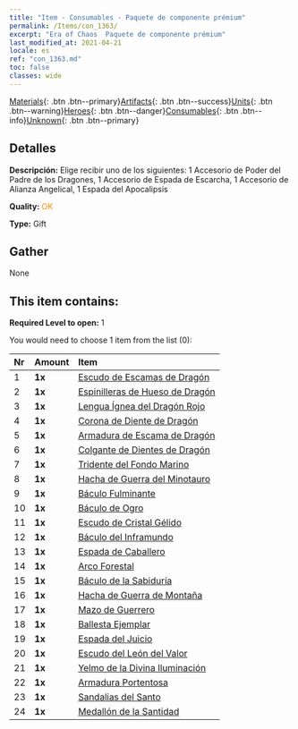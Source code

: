 ```yaml
---
title: "Item - Consumables - Paquete de componente prémium"
permalink: /Items/con_1363/
excerpt: "Era of Chaos  Paquete de componente prémium"
last_modified_at: 2021-04-21
locale: es
ref: "con_1363.md"
toc: false
classes: wide
---
```

 [Materials](/es/Items/){: .btn .btn--primary}[Artifacts](/es/Items/Artifacts/){: .btn .btn--success}[Units](/es/Items/Units/){: .btn .btn--warning}[Heroes](/es/Items/Heroes/){: .btn .btn--danger}[Consumables](/es/Items/Consumables/){: .btn .btn--info}[Unknown](/es/Items/Unknown/){: .btn .btn--primary}

## Detalles
 **Descripción:** Elige recibir uno de los siguientes: 1 Accesorio de Poder del Padre de los Dragones, 1 Accesorio de Espada de Escarcha, 1 Accesorio de Alianza Angelical, 1 Espada del Apocalipsis

 **Quality:** <span style="color: #FF8C00">OK</span>

 **Type:** Gift

## Gather

  None

## This item contains:

 **Required Level to open:** 1

 You would need to choose 1 item from the list (0):

  | Nr | Amount |     Item    |
  |:---|:-------|:------------|
  | 1 |  **1x** | [Escudo de Escamas de Dragón](/es/Items/art_144/) |  | 
  | 2 |  **1x** | [Espinilleras de Hueso de Dragón](/es/Items/art_145/) |  | 
  | 3 |  **1x** | [Lengua Ígnea del Dragón Rojo](/es/Items/art_146/) |  | 
  | 4 |  **1x** | [Corona de Diente de Dragón](/es/Items/art_147/) |  | 
  | 5 |  **1x** | [Armadura de Escama de Dragón](/es/Items/art_148/) |  | 
  | 6 |  **1x** | [Colgante de Dientes de Dragón](/es/Items/art_149/) |  | 
  | 7 |  **1x** | [Tridente del Fondo Marino](/es/Items/art_160/) |  | 
  | 8 |  **1x** | [Hacha de Guerra del Minotauro](/es/Items/art_161/) |  | 
  | 9 |  **1x** | [Báculo Fulminante](/es/Items/art_162/) |  | 
  | 10 |  **1x** | [Báculo de Ogro](/es/Items/art_163/) |  | 
  | 11 |  **1x** | [Escudo de Cristal Gélido](/es/Items/art_164/) |  | 
  | 12 |  **1x** | [Báculo del Inframundo](/es/Items/art_165/) |  | 
  | 13 |  **1x** | [Espada de Caballero](/es/Items/art_166/) |  | 
  | 14 |  **1x** | [Arco Forestal](/es/Items/art_167/) |  | 
  | 15 |  **1x** | [Báculo de la Sabiduría](/es/Items/art_168/) |  | 
  | 16 |  **1x** | [Hacha de Guerra de Montaña](/es/Items/art_169/) |  | 
  | 17 |  **1x** | [Mazo de Guerrero](/es/Items/art_170/) |  | 
  | 18 |  **1x** | [Ballesta Ejemplar](/es/Items/art_171/) |  | 
  | 19 |  **1x** | [Espada del Juicio](/es/Items/art_150/) |  | 
  | 20 |  **1x** | [Escudo del León del Valor](/es/Items/art_151/) |  | 
  | 21 |  **1x** | [Yelmo de la Divina Iluminación](/es/Items/art_152/) |  | 
  | 22 |  **1x** | [Armadura Portentosa](/es/Items/art_153/) |  | 
  | 23 |  **1x** | [Sandalias del Santo](/es/Items/art_154/) |  | 
  | 24 |  **1x** | [Medallón de la Santidad](/es/Items/art_155/) |  | 
